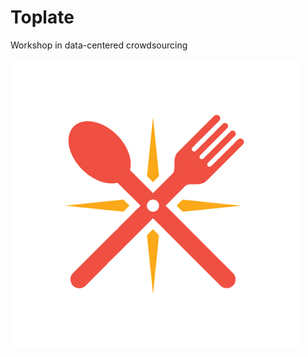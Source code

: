 # Toplate
Workshop in data-centered crowdsourcing


![Toplate](https://raw.githubusercontent.com/ofirgott/Toplate/master/app/src/main/res/mipmap-xxxhdpi/logo.png?token=AMjEtrpADT_OXO7qzChdzoPiSFSFHgNFks5cRQixwA%3D%3D)
